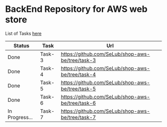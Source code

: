 # BackEnd Repository for AWS web store

List of Tasks [here](https://github.com/EPAM-JS-Competency-center/cloud-development-course-initial)


Status | Task | Url
-----|-----|--------
Done | Task-3 | https://github.com/SeLub/shop-aws-be/tree/task-3
Done | Task-4 | https://github.com/SeLub/shop-aws-be/tree/task-4
Done | Task-5 | https://github.com/SeLub/shop-aws-be/tree/task-5
Done | Task-6 | https://github.com/SeLub/shop-aws-be/tree/task-6
In Progress... | Task-7 | https://github.com/SeLub/shop-aws-be/tree/task-7

